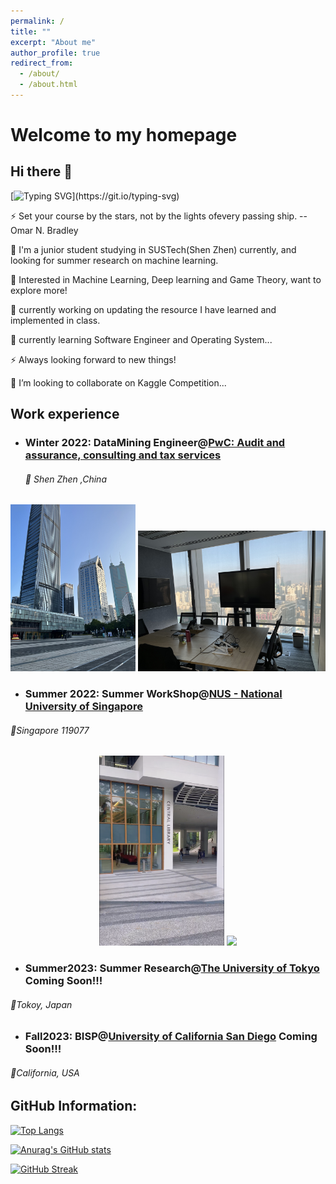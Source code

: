 ```yaml
---
permalink: /
title: ""
excerpt: "About me"
author_profile: true
redirect_from: 
  - /about/
  - /about.html
---
```


# Welcome to my homepage



## Hi there 👋

[![Typing SVG](https://readme-typing-svg.demolab.com?font=Fira+Code&pause=1000&width=435&lines=Hi%2C+I'm+He+Zhu;Nice+to+meet+you!)](https://git.io/typing-svg)

⚡ Set your course by the stars, not by the lights ofevery passing ship. --Omar N. Bradley

🌱 I'm a junior student studying in SUSTech(Shen Zhen) currently, and looking for summer research on machine learning.

🔭 Interested in Machine Learning, Deep learning and Game Theory, want to explore more!

🔭 currently working on updating the resource I have learned and implemented in class.

🌱 currently learning Software Engineer and Operating System...

⚡ Always looking forward to new things!

👯 I’m looking to collaborate on Kaggle Competition... 



## Work experience



* ### Winter 2022:  DataMining Engineer@[PwC: Audit and assurance, consulting and tax services](https://www.pwc.com/) 

  ###### 📍 Shen Zhen ,China

<center class="half">    <img src="/images/pwc1.png" width="200"/> <img src="/images/pwc2.png" width="300"/></center>

* ### Summer 2022:  Summer WorkShop@[NUS - National University of Singapore](https://nus.edu.sg/)

######      📍Singapore 119077

<center class="half">    <img src="/images/nus1.png" width="200"/> <img src="/images/nus2.png" width="300"/></center>



* ### Summer2023: Summer Research@[The University of Tokyo](https://www.u-tokyo.ac.jp/en/) Coming Soon!!! 

######              📍Tokoy, Japan



* ### Fall2023: BISP@[University of California San Diego](https://ucsd.edu/) Coming Soon!!!

######              📍California, USA 





## GitHub Information:

[![Top Langs](https://github-readme-stats.vercel.app/api/top-langs/?username=zhuchichi56&layout=compact)](https://github.com/anuraghazra/github-readme-stats)

[![Anurag's GitHub stats](https://github-readme-stats.vercel.app/api?username=zhuchichi56&show_icons=true&count_private=true&theme=radical)](https://github.com/anuraghazra/github-readme-stats)

[![GitHub Streak](https://github-readme-streak-stats.herokuapp.com/?user=zhuchichi56&theme=blue-green)](https://git.io/streak-stats)
